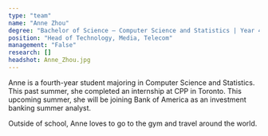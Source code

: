 ```yaml
---
type: "team"
name: "Anne Zhou"
degree: "Bachelor of Science – Computer Science and Statistics | Year 4"
position: "Head of Technology, Media, Telecom"
management: "False"
research: []
headshot: Anne_Zhou.jpg
---
```


Anne is a fourth-year student majoring in Computer Science and Statistics. This past summer, she completed an internship at CPP in Toronto. This upcoming summer, she will be joining Bank of America as an investment banking summer analyst. 

Outside of school, Anne loves to go to the gym and travel around the world.